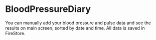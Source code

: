 # BloodPressureDiary
You can manually add your blood pressure and pulse data and see the results on main screen, sorted by date and time.
All data is saved in FireStore.
